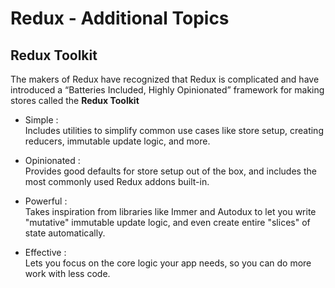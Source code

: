 # Redux - Additional Topics  
 
## Redux Toolkit  
  The makers of Redux have recognized that Redux is complicated and have introduced a “Batteries Included, Highly Opinionated” framework for making stores called the **Redux Toolkit**  

  - Simple :  
    Includes utilities to simplify common use cases like store setup, creating reducers, immutable update logic, and more.  

  - Opinionated :  
    Provides good defaults for store setup out of the box, and includes the most commonly used Redux addons built-in.  

  - Powerful :  
    Takes inspiration from libraries like Immer and Autodux to let you write "mutative" immutable update logic, and even create entire "slices" of state automatically.  

  - Effective :  
    Lets you focus on the core logic your app needs, so you can do more work with less code.  


   
    